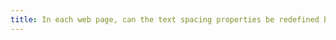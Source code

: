 ```yaml
---
title: In each web page, can the text spacing properties be redefined by the user without loss of content or functionality (except in particular cases)?
---
```

